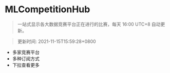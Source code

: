 # MLCompetitionHub

> 一站式显示各大数据竞赛平台正在进行的比赛，每天 16:00 UTC+8 自动更新。
  
> 更新时间: 2021-11-15T15:59:28+0800 

* 多家竞赛平台
* 多种订阅方式
* 下拉查看更多